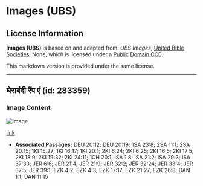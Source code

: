 # Images (UBS)

## License Information

**Images (UBS)** is based on and adapted from: _UBS Images_, [United Bible Societies](https://unitedbiblesocieties.org/), None, which is licensed under a [Public Domain CC0](https://creativecommons.org/public-domain/cc0/).

This markdown version is provided under the same license.



--------------------------------

## घेराबंदी रैंप एं (id: 283359)

### Image Content

![Image](https://cdn.aquifer.bible/aquifer-content/resources/Media/WEB-0397_siege_ramp_en.jpg)

[link](https://cdn.aquifer.bible/aquifer-content/resources/Media/WEB-0397_siege_ramp_en.jpg)

* **Associated Passages:** DEU 20:12; DEU 20:19; 1SA 23:8; 2SA 11:1; 2SA 20:15; 1KI 15:27; 1KI 16:17; 1KI 20:1; 2KI 6:24; 2KI 6:25; 2KI 16:5; 2KI 17:5; 2KI 18:9; 2KI 19:32; 2KI 24:11; 1CH 20:1; ISA 1:8; ISA 21:2; ISA 29:3; ISA 37:33; JER 6:6; JER 21:4; JER 21:9; JER 32:2; JER 32:24; JER 33:4; JER 37:5; JER 39:1; EZK 4:2; EZK 4:3; EZK 17:17; EZK 21:27; EZK 26:8; DAN 1:1; DAN 11:15

